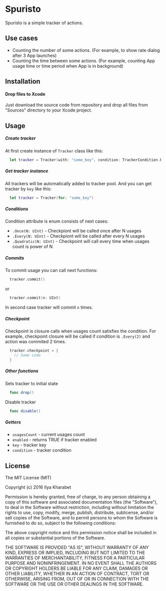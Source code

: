 # Spuristo
Spuristo is a simple tracker of actions.

## Use cases
* Counting the number of some actions. (For example, to show rate dialog after 3 App launches)
* Counting the time between some actions. (For example, counting App usage time or time period when App is in background)

## Installation
#### Drop files to Xcode
Just download the source code from repository and drop all files from "Sources" directory to your Xcode project.

## Usage
##### Create tracker
At first create instance of ```Tracker``` class like this:
```Swift
  let tracker = Tracker(with: "some_key", condition: TrackerCondition.Every(2))
```

##### Get tracker instance
All trackers will be automatically added to tracker pool. And you can get tracker by ```key``` like this:
```Swift
  let tracker = Tracker(for: "some_key")
```

##### Conditions
Condition attribute is enum consists of next cases:
* ```.Once(N: UInt)``` - Checkpiont will be called once after N usages
* ```.Every(N: UInt)``` - Checkpiont will be called after every N usages
* ```.Quadratic(N: UInt)``` - Checkpoint will call every time when usages count is power of N

##### Commits
To commit usage you can call next functions:
```Swift
  tracker.commit()
```
or
```Swift
  tracker.commit(n: UInt)
```
In second case tracker will commit ```n``` times.

##### Checkpoint
Checkpoint is closure calls when usages count satisfies the condition. For example, checkpoint closure will be called if condition is ```.Every(2)``` and action was commited 2 times.
```Swift
  tracker.checkpoint = {
    // Some code
  }
```

##### Other functions
Sets tracker to initial state
```Swift
  func drop()
```
Disable tracker
```Swift
  func disable()
```

##### Getters
* ```usagesCount``` - current usages count
* ```enabled``` - returns TRUE if tracker enabled
* ```key``` - tracker key
* ```condition``` - tracker condition

## License
The MIT License (MIT)

Copyright (c) 2016 Ilya Kharabet

Permission is hereby granted, free of charge, to any person obtaining a copy
of this software and associated documentation files (the "Software"), to deal
in the Software without restriction, including without limitation the rights
to use, copy, modify, merge, publish, distribute, sublicense, and/or sell
copies of the Software, and to permit persons to whom the Software is
furnished to do so, subject to the following conditions:

The above copyright notice and this permission notice shall be included in
all copies or substantial portions of the Software.

THE SOFTWARE IS PROVIDED "AS IS", WITHOUT WARRANTY OF ANY KIND, EXPRESS OR
IMPLIED, INCLUDING BUT NOT LIMITED TO THE WARRANTIES OF MERCHANTABILITY,
FITNESS FOR A PARTICULAR PURPOSE AND NONINFRINGEMENT. IN NO EVENT SHALL THE
AUTHORS OR COPYRIGHT HOLDERS BE LIABLE FOR ANY CLAIM, DAMAGES OR OTHER
LIABILITY, WHETHER IN AN ACTION OF CONTRACT, TORT OR OTHERWISE, ARISING FROM,
OUT OF OR IN CONNECTION WITH THE SOFTWARE OR THE USE OR OTHER DEALINGS IN
THE SOFTWARE.
